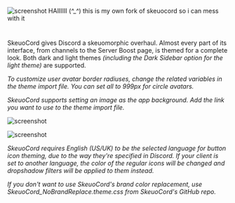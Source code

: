 ![screenshot](https://raw.githubusercontent.com/Marda33/SkeuoCord/master/updates/Logo.png)
HAIIIIII (*^_^*) this is my own fork of skeuocord so i can mess with it
#
SkeuoCord gives Discord a skeuomorphic overhaul. Almost every part of its interface, from channels to the Server Boost page, is themed for a complete look. Both dark and light themes *(including the Dark Sidebar option for the light theme)* are supported. 

*To customize user avatar border radiuses, change the related variables in the theme import file. You can set all to 999px for circle avatars.*

*SkeuoCord supports setting an image as the app background. Add the link you want to use to the theme import file.*

![screenshot](https://raw.githubusercontent.com/Marda33/SkeuoCord/master/Preview%20(Dark%20Theme).png)

![screenshot](https://raw.githubusercontent.com/Marda33/SkeuoCord/master/Preview%20(Light%20Theme).png)

*SkeuoCord requires English (US/UK) to be the selected language for button icon theming, due to the way they're specified in Discord.* 
*If your client is set to another language, the color of the regular icons will be changed and dropshadow filters will be applied to them instead.*

*If you don't want to use SkeuoCord's brand color replacement, use SkeuoCord_NoBrandReplace.theme.css from SkeuoCord's GitHub repo.*
